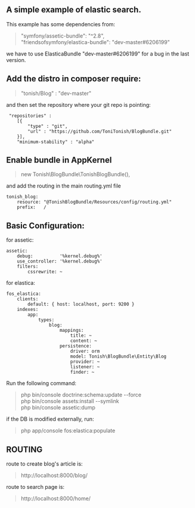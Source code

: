 A simple example of elastic search.
----------------------------------

This example has some dependencies from:

> "symfony/assetic-bundle": "^2.8",<br>
> "friendsofsymfony/elastica-bundle": "dev-master#6206199"

we have to use ElasticaBundle "dev-master#6206199" for a bug in the last version. 

Add the distro in composer require:
----------------------------------

> "tonish/Blog" : "dev-master"

and then set the repository where your git repo is pointing:
```
 "repositories" :  
    [{
        "type" : "git",
        "url" : "https://github.com/ToniTonish/BlogBundle.git"
    }],
    "minimum-stability" : "alpha"
```

Enable bundle in AppKernel
--------------------------

> new Tonish\BlogBundle\TonishBlogBundle(),

and add the routing in the main routing.yml file
```
tonish_blog:
    resource: "@TonishBlogBundle/Resources/config/routing.yml"
    prefix:   /
```


Basic Configuration:
-------------------

for assetic:

```
assetic:
    debug:          '%kernel.debug%'
    use_controller: '%kernel.debug%'
    filters:
        cssrewrite: ~
```

for elastica:
```
fos_elastica:
    clients:
        default: { host: localhost, port: 9200 }
    indexes:
        app:
            types:
                blog:
                    mappings:
                        title: ~
                        content: ~
                    persistence:
                        driver: orm
                        model: Tonish\BlogBundle\Entity\Blog
                        provider: ~
                        listener: ~
                        finder: ~
```

Run the following command:

> php bin/console doctrine:schema:update --force<br>
> php bin/console assets:install --symlink<br>
> php bin/console assetic:dump

if the DB is modified externally, run:

> php app/console fos:elastica:populate

ROUTING
-------

route to create blog's article is: 

> http://localhost:8000/blog/

route to search page is:

> http://localhost:8000/home/
